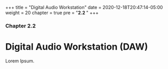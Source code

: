 +++
title = "Digital Audio Workstation"
date = 2020-12-18T20:47:14-05:00
weight = 20
chapter = true
pre = "<b>2.2 </b>"
+++

### Chapter 2.2

# Digital Audio Workstation (DAW)

Lorem Ipsum.
